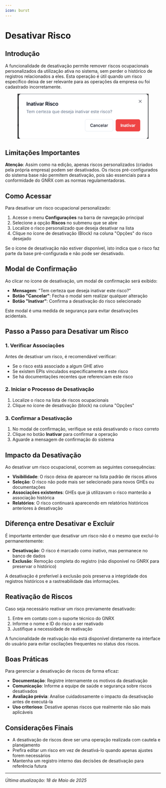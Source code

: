 ```yaml
---
icon: burst
---
```


# Desativar Risco

## Introdução

A funcionalidade de desativação permite remover riscos ocupacionais personalizados da utilização ativa no sistema, sem perder o histórico de registros relacionados a eles. Esta operação é útil quando um risco específico deixa de ser relevante para as operações da empresa ou foi cadastrado incorretamente.

<figure><img src="../../.gitbook/assets/image (60).png" alt=""><figcaption></figcaption></figure>

## Limitações Importantes

**Atenção**: Assim como na edição, apenas riscos personalizados (criados pela própria empresa) podem ser desativados. Os riscos pré-configurados do sistema base não permitem desativação, pois são essenciais para a conformidade do GNRX com as normas regulamentadoras.

## Como Acessar

Para desativar um risco ocupacional personalizado:

1. Acesse o menu **Configurações** na barra de navegação principal
2. Selecione a opção **Riscos** no submenu que se abre
3. Localize o risco personalizado que deseja desativar na lista
4. Clique no ícone de desativação (Block) na coluna "Opções" do risco desejado

Se o ícone de desativação não estiver disponível, isto indica que o risco faz parte da base pré-configurada e não pode ser desativado.

## Modal de Confirmação

Ao clicar no ícone de desativação, um modal de confirmação será exibido:

* **Mensagem**: "Tem certeza que deseja inativar este risco?"
* **Botão "Cancelar"**: Fecha o modal sem realizar qualquer alteração
* **Botão "Inativar"**: Confirma a desativação do risco selecionado

Este modal é uma medida de segurança para evitar desativações acidentais.

## Passo a Passo para Desativar um Risco

### 1. Verificar Associações

Antes de desativar um risco, é recomendável verificar:

* Se o risco está associado a algum GHE ativo
* Se existem EPIs vinculados especificamente a este risco
* Se há documentações recentes que referenciam este risco

### 2. Iniciar o Processo de Desativação

1. Localize o risco na lista de riscos ocupacionais
2. Clique no ícone de desativação (block) na coluna "Opções"

### 3. Confirmar a Desativação

1. No modal de confirmação, verifique se está desativando o risco correto
2. Clique no botão **Inativar** para confirmar a operação
3. Aguarde a mensagem de confirmação do sistema

## Impacto da Desativação

Ao desativar um risco ocupacional, ocorrem as seguintes consequências:

* **Visibilidade**: O risco deixa de aparecer na lista padrão de riscos ativos
* **Seleção**: O risco não pode mais ser selecionado para novos GHEs ou documentações
* **Associações existentes**: GHEs que já utilizavam o risco manterão a associação histórica
* **Relatórios**: O risco continuará aparecendo em relatórios históricos anteriores à desativação

## Diferença entre Desativar e Excluir

É importante entender que desativar um risco não é o mesmo que excluí-lo permanentemente:

* **Desativação**: O risco é marcado como inativo, mas permanece no banco de dados
* **Exclusão**: Remoção completa do registro (não disponível no GNRX para preservar o histórico)

A desativação é preferível à exclusão pois preserva a integridade dos registros históricos e a rastreabilidade das informações.

## Reativação de Riscos

Caso seja necessário reativar um risco previamente desativado:

1. Entre em contato com o suporte técnico do GNRX
2. Informe o nome e ID do risco a ser reativado
3. Justifique a necessidade de reativação

A funcionalidade de reativação não está disponível diretamente na interface do usuário para evitar oscilações frequentes no status dos riscos.

## Boas Práticas

Para gerenciar a desativação de riscos de forma eficaz:

* **Documentação**: Registre internamente os motivos da desativação
* **Comunicação**: Informe a equipe de saúde e segurança sobre riscos desativados
* **Avaliação prévia**: Analise cuidadosamente o impacto da desativação antes de executá-la
* **Uso criterioso**: Desative apenas riscos que realmente não são mais aplicáveis

## Considerações Finais

* A desativação de riscos deve ser uma operação realizada com cautela e planejamento
* Prefira editar um risco em vez de desativá-lo quando apenas ajustes forem necessários
* Mantenha um registro interno das decisões de desativação para referência futura

***

_Última atualização: 18 de Maio de 2025_
